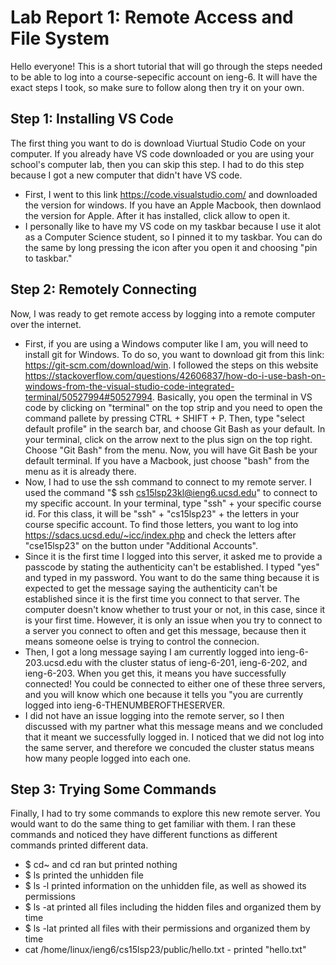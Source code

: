 # Lab Report 1: Remote Access and File System
Hello everyone! This is a short tutorial that will go through the steps needed to be able to log into a course-sepecific account on ieng-6. It will have the exact steps I took, so make sure to follow along then try it on your own. 

## Step 1: Installing VS Code
The first thing you want to do is download Viurtual Studio Code on your computer. If you already have VS code downloaded or you are using your school's computer lab, then you can skip this step. I had to do this step because I got a new computer that didn't have VS code.
* First, I went to this link https://code.visualstudio.com/ and downloaded the version for windows. If you have an Apple Macbook, then downlaod the version for Apple. After it has installed, click allow to open it. 
* I personally like to have my VS code on my taskbar because I use it alot as a Computer Science student, so I pinned it to my taskbar. You can do the same by long pressing the icon after you open it and choosing "pin to taskbar." 

## Step 2: Remotely Connecting
Now, I was ready to get remote access by logging into a remote computer over the internet.
* First, if you are using a Windows computer like I am, you will need to install git for Windows. To do so, you want to download git from this link: https://git-scm.com/download/win. I followed the steps on this website https://stackoverflow.com/questions/42606837/how-do-i-use-bash-on-windows-from-the-visual-studio-code-integrated-terminal/50527994#50527994. Basically, you open the terminal in VS code by clicking on "terminal" on the top strip and you need to open the command pallete by pressing CTRL + SHIFT + P. Then, type "select default profile" in the search bar, and choose Git Bash as your default. In your terminal, click on the arrow next to the plus sign on the top right. Choose "Git Bash" from the menu. Now, you will have Git Bash be your default terminal. If you have a Macbook, just choose "bash" from the menu as it is already there.
* Now, I had to use the ssh command to connect to my remote server. I used the command "$ ssh cs15lsp23kl@ieng6.ucsd.edu" to connect to my specific account. In your terminal, type "ssh" + your specific course id. For this class, it will be "ssh" + "cs15lsp23" + the letters in your course specific account. To find those letters, you want to log into https://sdacs.ucsd.edu/~icc/index.php and check the letters after "cse15lsp23" on the button under "Additional Accounts". 
* Since it is the first time I logged into this server, it asked me to provide a passcode by stating the authenticity can't be established. I typed "yes" and typed in my password. You want to do the same thing because it is expected to get the message saying the authenticity can't be established since it is the first time you connect to that server. The computer doesn't know whether to trust your or not, in this case, since it is your first time. However, it is only an issue when you try to connect to a server you connect to often and get this message, because then it means someone oelse is trying to control the connecion. 
* Then, I got a long message saying I am currently logged into ieng-6-203.ucsd.edu with the cluster status of ieng-6-201, ieng-6-202, and ieng-6-203. When you get this, it means you have successfully connected! You could be connected to either one of these three servers, and you will know which one because it tells you "you are currently logged into ieng-6-THENUMBEROFTHESERVER. 
* I did not have an issue logging into the remote server, so I then discussed with my partner what this message means and we concluded that it meant we successfully logged in. I noticed that we did not log into the same server, and therefore we concuded the cluster status means how many people logged into each one.

## Step 3: Trying Some Commands
Finally, I had to try some commands to explore this new remote server. You would want to do the same thing to get familiar with them. 
I ran these commands and noticed they have different functions as different commands printed different data. 
* $ cd~ and cd ran but printed nothing
* $ ls printed the unhidden file 
* $ ls -l printed information on the unhidden file, as well as showed its permissions
* $ ls -at printed all files including the hidden files and organized them by time  
* $ ls -lat printed all files with their permissions and organized them by time
* cat /home/linux/ieng6/cs15lsp23/public/hello.txt - printed "hello.txt"

